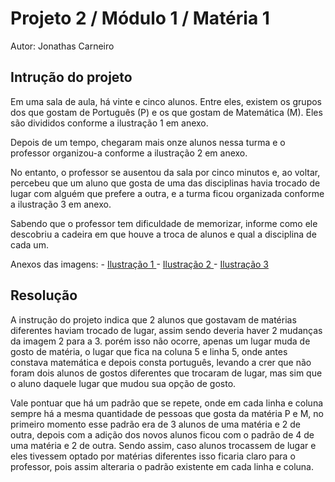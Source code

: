 # Projeto 2 / Módulo 1 / Matéria 1

Autor: Jonathas Carneiro

## Intrução do projeto

Em uma sala de aula, há vinte e cinco alunos.
Entre eles, existem os grupos dos que gostam de Português (P) e os que gostam de Matemática (M).
Eles são divididos conforme a ilustração 1 em anexo.
 
Depois de um tempo, chegaram mais onze alunos nessa turma e o professor organizou-a conforme a ilustração 2 em anexo.
 
No entanto, o professor se ausentou da sala por cinco minutos e, ao voltar, percebeu que um aluno que gosta de uma das disciplinas havia trocado de lugar com alguém que prefere a outra, e a turma ficou organizada conforme a ilustração 3 em anexo.
 
Sabendo que o professor tem dificuldade de memorizar, informe como ele descobriu a cadeira em que houve a troca de alunos e qual a disciplina de cada um.

Anexos das imagens:
    - <a href = "https://drive.google.com/file/d/1sbDqBEmzTiaW7ZtcLpB48SwH4uiuTCG3/view"> Ilustração 1 </a>
    - <a href = "https://drive.google.com/file/d/11JmohZOnc2g_gudHJXu5y81F4efR2TMn/view"> Ilustração 2 </a>
    - <a href = "https://drive.google.com/file/d/1r8zyBImECwBQPh2DJHDBA8vYDMn-r1Gp/view"> Ilustração 3 </a>

## Resolução

A instrução do projeto indica que 2 alunos que gostavam de matérias diferentes haviam trocado de lugar, assim sendo deveria haver 2 mudanças da imagem 2 para a 3. porém isso não ocorre, apenas um lugar muda de gosto de matéria, o lugar que fica na coluna 5 e linha 5, onde antes constava matemática e depois consta português, levando a crer que não foram dois alunos de gostos diferentes que trocaram de lugar, mas sim que o aluno daquele lugar que mudou sua opção de gosto.

Vale pontuar que há um padrão que se repete, onde em cada linha e coluna sempre há a mesma quantidade de pessoas que gosta da matéria P e M, no primeiro momento esse padrão era de 3 alunos de uma matéria e 2 de outra, depois com a adição dos novos alunos ficou com o padrão de 4 de uma matéria e 2 de outra. Sendo assim, caso alunos trocassem de lugar e eles tivessem optado por matérias diferentes isso ficaria claro para o professor, pois assim alteraria o padrão existente em cada linha e coluna.